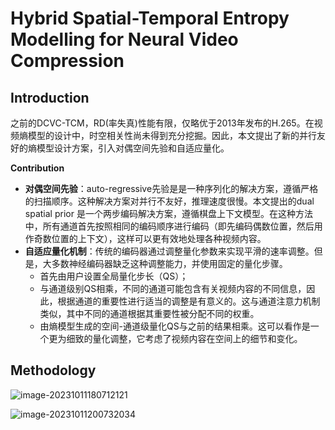 # Hybrid Spatial-Temporal Entropy Modelling for Neural Video Compression



## Introduction

之前的DCVC-TCM，RD(率失真)性能有限，仅略优于2013年发布的H.265。在视频熵模型的设计中，时空相关性尚未得到充分挖掘。因此，本文提出了新的并行友好的熵模型设计方案，引入对偶空间先验和自适应量化。

**Contribution**

- **对偶空间先验**：auto-regressive先验是是一种序列化的解决方案，遵循严格的扫描顺序。这种解决方案对并行不友好，推理速度很慢。本文提出的dual spatial prior 是一个两步编码解决方案，遵循棋盘上下文模型。在这种方法中，所有通道首先按照相同的编码顺序进行编码（即先编码偶数位置，然后用作奇数位置的上下文），这样可以更有效地处理各种视频内容。
- **自适应量化机制**：传统的编码器通过调整量化参数来实现平滑的速率调整。但是，大多数神经编码器缺乏这种调整能力，并使用固定的量化步骤。
  - 首先由用户设置全局量化步长（QS）；
  - 与通道级别QS相乘，不同的通道可能包含有关视频内容的不同信息，因此，根据通道的重要性进行适当的调整是有意义的。这与通道注意力机制类似，其中不同的通道根据其重要性被分配不同的权重。
  - 由熵模型生成的空间-通道级量化QS与之前的结果相乘。这可以看作是一个更为细致的量化调整，它考虑了视频内容在空间上的细节和变化。



## Methodology





![image-20231011180712121](https://cdn.jsdelivr.net/gh/J-M-LIU/pic-bed@master//img/image-20231011180712121.png)







![image-20231011200732034](https://cdn.jsdelivr.net/gh/J-M-LIU/pic-bed@master//img/image-20231011200732034.png)
